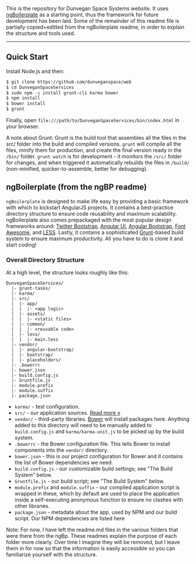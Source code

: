 This is the repository for Dunvegan Space Systems website.  It uses [ngBoilerplate](http://joshdmiller.github.com/ng-boilerplate) as a starting point, thus the frameworrk for future development has been laid. Some of the remainder of this readme file is partially copied+editted from the ngBoilerplate readme, in order to explain the structure and tools used.

***

## Quick Start

Install Node.js and then:

```sh
$ git clone https://github.com/dunveganspace/web
$ cd DunveganSpaceServices
$ sudo npm -g install grunt-cli karma bower
$ npm install
$ bower install
$ grunt
```

Finally, open `file:///path/to/DunveganSpaceServices/bin/index.html` in your browser.

A note about Grunt:  Grunt is the build tool that assembles all the files in the src/ folder into the build and compiled versions.  `grunt` will compile all the files, minify them for production, and create the final version ready in the `/bin/` folder.  `grunt watch` is for development - it monitors the `/src/` folder for changes, and when triggered it automatically rebuilds the files in `/build/` (non-minified, quicker-to-assemble, better for debugging).

## ngBoilerplate (from the ngBP readme)

`ngBoilerplate` is designed to make life easy by providing a basic framework
with which to kickstart AngularJS projects. It contains a best-practice
directory structure to ensure code reusability and maximum scalability.
ngBoilerplate also comes prepackaged with the most popular design frameworks
around: [Twitter Bootstrap](http://getbootstrap.com),
[Angular UI](http://angular-ui.github.io),
[Angular Bootstrap](http://angular-ui.github.io/bootstrap),
[Font Awesome](http://fortawesome.github.com/Font-Awesome), and
[LESS](http://lesscss.org). Lastly, it contains a sophisticated
[Grunt](http://gruntjs.org)-based build system to ensure maximum productivity.
All you have to do is clone it and start coding!

### Overall Directory Structure

At a high level, the structure looks roughly like this:

```
DunveganSpaceServices/
  |- grunt-tasks/
  |- karma/
  |- src/
  |  |- app/
  |  |  |- <app logic>
  |  |- assets/
  |  |  |- <static files>
  |  |- common/
  |  |  |- <reusable code>
  |  |- less/
  |  |  |- main.less
  |- vendor/
  |  |- angular-bootstrap/
  |  |- bootstrap/
  |  |- placeholders/
  |- .bowerrc
  |- bower.json
  |- build.config.js
  |- Gruntfile.js
  |- module.prefix
  |- module.suffix
  |- package.json
```

- `karma/` - test configuration.
- `src/` - our application sources. [Read more &raquo;](src/README.md)
- `vendor/` - third-party libraries. [Bower](http://bower.io) will install
  packages here. Anything added to this directory will need to be manually added
  to `build.config.js` and `karma/karma-unit.js` to be picked up by the build
  system.
- `.bowerrc` - the Bower configuration file. This tells Bower to install
  components into the `vendor/` directory.
- `bower.json` - this is our project configuration for Bower and it contains the
  list of Bower dependencies we need.
- `build.config.js` - our customizable build settings; see "The Build System"
  below.
- `Gruntfile.js` - our build script; see "The Build System" below.
- `module.prefix` and `module.suffix` - our compiled application script is
  wrapped in these, which by default are used to place the application inside a
  self-executing anonymous function to ensure no clashes with other libraries.
- `package.json` - metadata about the app, used by NPM and our build script. Our
  NPM dependencies are listed here

Note: For now, I have left the readme.md files in the various folders that were there from the ngBp.  These readmes explain the purpose of each folder more clearly.  Over time I imagine they will be removed, but I leave them in for now so that the information is easily accessible so you can familiarize yourself with the structure.
